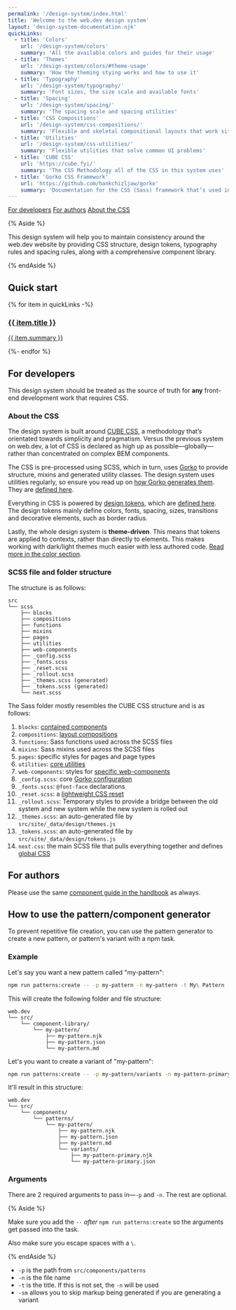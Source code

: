 ```yaml
---
permalink: '/design-system/index.html'
title: 'Welcome to the web.dev design system'
layout: 'design-system-documentation.njk'
quickLinks:
  - title: 'Colors'
    url: '/design-system/colors'
    summary: 'All the available colors and guides for their usage'
  - title: 'Themes'
    url: '/design-system/colors/#theme-usage'
    summary: 'How the theming stying works and how to use it'
  - title: 'Typography'
    url: '/design-system/typography/'
    summary: 'Font sizes, the size scale and available fonts'
  - title: 'Spacing'
    url: '/design-system/spacing/'
    summary: 'The spacing scale and spacing utilities'
  - title: 'CSS Compositions'
    url: '/design-system/css-compositions/'
    summary: 'Flexible and skeletal compositional layouts that work site-wide'
  - title: 'Utilities'
    url: '/design-system/css-utilities/'
    summary: 'Flexible utilities that solve common UI problems'
  - title: 'CUBE CSS'
    url: 'https://cube.fyi/'
    summary: 'The CSS Methodology all of the CSS in this system uses'
  - title: 'Gorko CSS Framework'
    url: 'https://github.com/hankchizljaw/gorko'
    summary: 'Documentation for the CSS (Sass) framework that’s used in this design system'
---
```


<nav class="cluster" aria-label="key sections">
<a href="#for-developers">For developers</a>
<a href="#for-authors">For authors</a>
<a href="#about-the-css">About the CSS</a>
</nav>

{% Aside %}

This design system will help you to maintain consistency around the web.dev website by providing CSS structure, design tokens, typography rules and spacing rules, along with a comprehensive component library.

{% endAside %}

## Quick start

<div class="design-system__components-section">
<div class="auto-grid gap-top-size-2">
  {% for item in quickLinks -%}
  <a class="card flow bg-mid-bg" href="{{ item.url }}">
    <h3>{{ item.title }}</h3>
    <p>{{ item.summary }}</p>
  </a>
  {%- endfor %}
</div>
</div>

## For developers

This design system should be treated as the source of truth for **any** front-end development work that requires CSS.

### About the CSS

The design system is built around [CUBE CSS](https://cube.fyi/), a methodology that’s orientated towards simplicity and pragmatism. Versus the previous system on web.dev, a lot of CSS is declared as high up as possible—globally—rather than concentrated on complex BEM components.

The CSS is pre-processed using SCSS, which in turn, uses [Gorko](https://github.com/hankchizljaw/gorko) to provide structure, mixins and generated utility classes. The design system uses utilities regularly, so ensure you read up on [how Gorko generates them](https://github.com/hankchizljaw/gorko#utility-class-generator). They are [defined here](https://github.com/GoogleChrome/web.dev/blob/main/src/scss/_config.scss#L19).

Everything in CSS is powered by [design tokens](https://piccalil.li/tutorial/what-are-design-tokens/), which are [defined here](https://github.com/GoogleChrome/web.dev/blob/main/src/site/_data/design/tokens.json). The design tokens mainly define colors, fonts, spacing, sizes, transitions and decorative elements, such as border radius.

Lastly, the whole design system is **theme-driven**. This means that tokens are applied to contexts, rather than directly to elements. This makes working with dark/light themes much easier with less authored code. [Read more in the color section](/design-system/colors/#theme-usage).

### SCSS file and folder structure

The structure is as follows:

```plaintext
src
└── scss
    ├── blocks
    ├── compositions
    ├── functions
    ├── mixins
    ├── pages
    ├── utilities
    ├── web-components
    ├── _config.scss
    ├── _fonts.scss
    ├── _reset.scss
    ├── _rollout.scss
    ├── _themes.scss (generated)
    ├── _tokens.scss (generated)
    └── next.scss
```

The Sass folder mostly resembles the CUBE CSS structure and is as follows:

1. `blocks`: [contained components](https://cube.fyi/block.htm)
2. `compositions`: [layout compositions](/design-system/css-compositions/)
3. `functions`: Sass functions used across the SCSS files
4. `mixins`: Sass mixins used across the SCSS files
5. `pages`: specific styles for pages and page types
6. `utilities`: [core utilities](/design-system/css-utilities/)
7. `web-components`: styles for [specific web-components](https://github.com/GoogleChrome/web.dev/tree/main/src/lib/components)
8. `_config.scss`: core [Gorko configuration](https://github.com/andy-piccalilli/gorko#configuration)
9. `_fonts.scss`: `@font-face` declarations
10. `_reset.scss`: a [lightweight CSS reset](https://piccalil.li/blog/a-modern-css-reset/)
11. `_rollout.scss`: Temporary styles to provide a bridge between the old system and new system while the new system is rolled out
12. `_themes.scss`: an auto-generated file by `src/site/_data/design/themes.js`
13. `_tokens.scss`: an auto-generated file by `src/site/_data/design/tokens.js`
14. `next.css`: the main SCSS file that pulls everything together and defines [global CSS](https://cube.fyi/css.html)

## For authors

Please use the same [component guide in the handbook](https://web.dev/handbook/web-dev-components/) as always.

## How to use the pattern/component generator

To prevent repetitive file creation, you can use the pattern generator to create a new pattern, or pattern's variant with a npm task.

### Example

Let's say you want a new pattern called "my-pattern":

```bash
npm run patterns:create -- -p my-pattern -n my-pattern -t My\ Pattern
```

This will create the following folder and file structure:

```plaintext
web.dev
└── src/
    └── component-library/
        └── my-pattern/
            ├── my-pattern.njk
            ├── my-pattern.json
            └── my-pattern.md
```

Let's you want to create a variant of "my-pattern":

```bash
npm run patterns:create -- -p my-pattern/variants -n my-pattern-primary -t Primary
```

It'll result in this structure:

```plaintext
web.dev
└── src/
    └── components/
        └── patterns/
            └── my-pattern/
                ├── my-pattern.njk
                ├── my-pattern.json
                ├── my-pattern.md
                └── variants/
                    ├── my-pattern-primary.njk
                    └── my-pattern-primary.json
```

### Arguments

There are 2 required arguments to pass in—`-p` and `-n`. The rest are optional.

{% Aside %}

Make sure you add the `--` _after_ `npm run patterns:create` so the arguments get passed into the task.

Also make sure you escape spaces with a `\`.

{% endAside %}

- `-p` is the path from `src/components/patterns`
- `-n` is the file name
- `-t` is the title. If this is not set, the `-n` will be used
- `-sm` allows you to skip markup being generated if you are generating a variant
